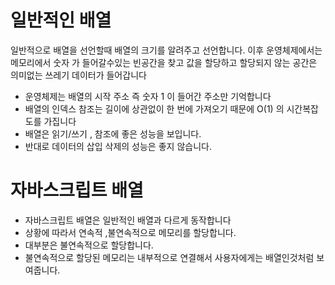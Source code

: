 # 일반적인 배열

일반적으로 배열을 선언할때 배열의 크기를 알려주고 선언합니다.
이후 운영체제에서는 메모리에서 숫자 가 들어갈수있는 빈공간을 찾고
값을 할당하고 할당되지 않는 공간은 의미없는 쓰레기 데이터가 들어갑니다

- 운영체제는 배열의 시작 주소 즉 숫자 1 이 들어간 주소만 기억합니다
- 배열의 인덱스 참조는 길이에 상관없이 한 번에 가져오기 때문에 O(1) 의 시간복잡도를 가집니다
- 배열은 읽기/쓰기 , 참조에 좋은 성능을 보입니다.
- 반대로 데이터의 삽입 삭제의 성능은 좋지 않습니다.

# 자바스크립트 배열

- 자바스크립트 배열은 일반적인 배열과 다르게 동작합니다
- 상황에 따라서 연속적 ,불연속적으로 메모리를 할당합니다.
- 대부분은 불연속적으로 할당합니다.
- 불연속적으로 할당된 메모리는 내부적으로 연결해서 사용자에게는 배열인것처럼 보여줍니다.
